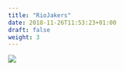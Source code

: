 ```yaml
---
title: "RioJakers"
date: 2018-11-26T11:53:23+01:00
draft: false
weight: 3
---
```

![](/img/wp-riojakers.png)
<div class="social">
<a href="https://t.me/riojakers">
		<i class="fa fa-telegram"></i>
	</a>
</div>
